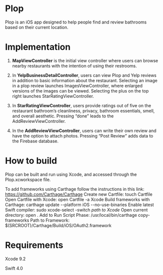 # Plop

Plop is an iOS app designed to help people find and review bathrooms based on their current location. 


# Implementation

1. **MapViewController** is the initial view controller where users can browse nearby restaurants with the intention of using their restrooms. 

2. In **YelpBusinessDetailController**, users can view Plop and Yelp reviews in addition to basic information about the restaurant. Selecting an image in a plop review launches ImagesViewController, where enlarged versions of the images can be viewed. Selecting the plus on the top right launches StarRatingViewController.

3. In **StarRatingViewController**, users provide ratings out of five on the restaurant bathroom’s cleanliness, privacy, bathroom essentials, smell, and overall aesthetic. Pressing “done” leads to the AddReviewViewController.

4. In the **AddReviewViewController**, users can write their own review and have the option to attach photos. Pressing “Post Review” adds data to the Firebase database.


# How to build

Plop can be built and run using Xcode, and accessed through the Plop.xcworkspace file.

To add frameworks using Carthage follow the instructions in this link: https://github.com/Carthage/Carthage
	Create new Cartfile: touch Cartfile
	Open Cartfile with Xcode: open Cartfile -a Xcode
	Build frameworks with Carthage: carthage update --platform iOS --no-use-binaries
	Enable latest Swift compiler: sudo xcode-select -switch *path to Xcode*
	Open current directory: open .
	Add to Run Script Phase: /usr/local/bin/carthage copy-frameworks
	Path to Framework: $(SRCROOT)/Carthage/Build/iOS/OAuth2.framework


# Requirements

Xcode 9.2

Swift 4.0



